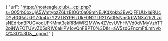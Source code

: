 {
  "url": "https://hosteagle.club/__cpi.php?s=Q05rb0oxUjA5WmtybzZ6LzBIOGt0a09mNEJKdXpkb3BwQjFFUUxIajRUcDYyRGRaUkR1Z0p4bzY2VTBYRFlzUkF0N21LR21Ya0RsNm0rbWNXa2h2LzdsNEdrbnBPUGVodUFKMmt3ekRRMWR2MWw4ZVcvUVhHVVd0dVMyVzhTT2piNWFOTUVvZ05sR1V6aklPV1ovQnFBPT0%3D&r=aW5zdGFncmFtLmNvbQ%3D%3D&__cpo=1"
}
